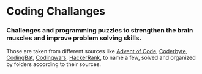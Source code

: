 # Coding Challanges

### Challenges and programming puzzles to strengthen the brain muscles and improve problem solving skills.
Those are taken from different sources like [Advent of Code](https://adventofcode.com), [Coderbyte](https://coderbyte.com), [CodingBat](https://codingbat.com), [Codingwars](https://www.codewars.com), [HackerRank](https://www.hackerrank.com), to name a few, solved and organized by folders according to their sources.
